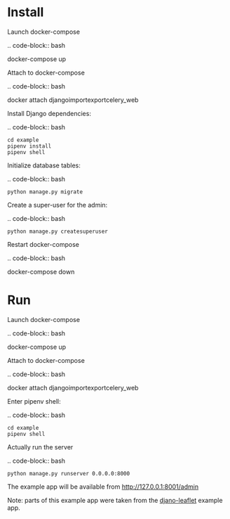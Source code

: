 Install
=======

Launch docker-compose

.. code-block:: bash

   docker-compose up

Attach to docker-compose

.. code-block:: bash

   docker attach djangoimportexportcelery_web

Install Django dependencies:

.. code-block:: bash

    cd example
    pipenv install
    pipenv shell

Initialize database tables:

.. code-block:: bash

    python manage.py migrate

Create a super-user for the admin:

.. code-block:: bash

    python manage.py createsuperuser

Restart docker-compose

.. code-block:: bash

   docker-compose down


Run
===

Launch docker-compose

.. code-block:: bash

   docker-compose up

Attach to docker-compose

.. code-block:: bash

   docker attach djangoimportexportcelery_web

Enter pipenv shell:

.. code-block:: bash

    cd example
    pipenv shell


Actually run the server

.. code-block:: bash

    python manage.py runserver 0.0.0.0:8000

The example app will be available from http://127.0.0.1:8001/admin

Note: parts of this example app were taken from the [djano-leaflet](https://github.com/makinacorpus/django-leaflet/tree/master/example) example app.
